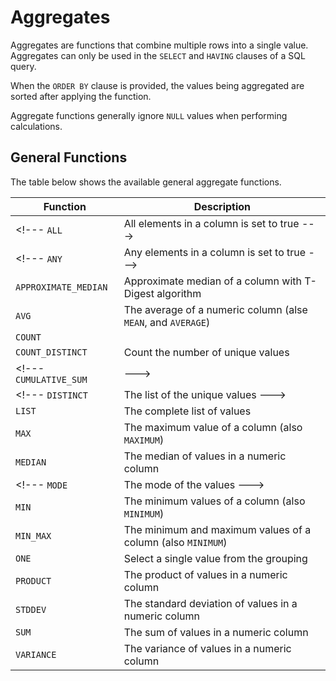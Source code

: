 # Aggregates

Aggregates are functions that combine multiple rows into a single value. Aggregates can only be used in the `SELECT` and `HAVING` clauses of a SQL query.

When the `ORDER BY` clause is provided, the values being aggregated are sorted after applying the function. 

Aggregate functions generally ignore `NULL` values when performing calculations.

## General Functions

The table below shows the available general aggregate functions.

Function             | Description 
-------------------- | ----------------------------------------------------------------
<!--- `ALL`                | All elements in a column is set to true --->
<!--- `ANY`                | Any elements in a column is set to true --->
`APPROXIMATE_MEDIAN` | Approximate median of a column with T-Digest algorithm
`AVG`                | The average of a numeric column (alse `MEAN`, and `AVERAGE`)
`COUNT`              | 
`COUNT_DISTINCT`     | Count the number of unique values
<!--- `CUMULATIVE_SUM`     |  --->
<!--- `DISTINCT`           | The list of the unique values  --->
`LIST`               | The complete list of values 
`MAX`                | The maximum value of a column (also `MAXIMUM`)
`MEDIAN`             | The median of values in a numeric column
<!--- `MODE`               | The mode of the values  --->
`MIN`                | The minimum values of a column (also `MINIMUM`)
`MIN_MAX`            | The minimum and maximum values of a column (also `MINIMUM`)
`ONE`                | Select a single value from the grouping
`PRODUCT`            | The product of values in a numeric column
`STDDEV`             | The standard deviation of values in a numeric column
`SUM`                | The sum of values in a numeric column
`VARIANCE`           | The variance of values in a numeric column
